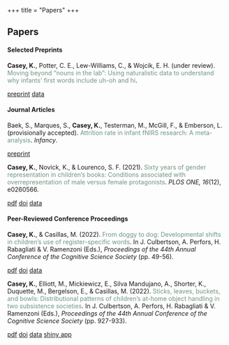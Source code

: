 +++
title = "Papers"
+++

## Papers

#### Selected Preprints
**Casey, K.**, Potter, C. E., Lew-Williams, C., & Wojcik, E. H. (under review). <span style="color:#6f9580">Moving beyond “nouns in the lab”: Using naturalistic data to understand why infants’ first words include uh-oh and hi</span>.

<a href="https://psyarxiv.com/xbyr3/" class="button" target="_blank">preprint</a>
<a href="https://osf.io/tdbqn/" class="button" target="_blank"> data</a>

#### Journal Articles

Baek, S., Marques, S., **Casey, K.**, Testerman, M., McGill, F., & Emberson, L. (provisionally accepted). <span style="color:#6f9580">Attrition rate in infant fNIRS research: A meta-analysis</span>. _Infancy_.

<a href="https://www.biorxiv.org/content/10.1101/2021.06.15.448526v1.abstract" class="button" target="_blank">preprint</a>

**Casey, K.**, Novick, K., & Lourenco, S. F. (2021). <span style="color:#6f9580">Sixty years of gender representation in children’s books: Conditions associated with overrepresentation of male versus female protagonists</span>. _PLOS ONE, 16_(12), e0260566.

<a href="/papers/casey2021sixty.pdf" class="button" target="_blank">pdf</a> 
<a href="https://journals.plos.org/plosone/article?id=10.1371/journal.pone.0260566" class="button" target="_blank">doi</a> 
<a href="https://osf.io/97gfk/" class="button" target="_blank">data</a>

#### Peer-Reviewed Conference Proceedings

**Casey, K.**, & Casillas, M. (2022). <span style="color:#6f9580">From doggy to dog: Developmental shifts in children’s use of register-specific words</span>. In J. Culbertson, A. Perfors, H. Rabagliati & V. Ramenzoni (Eds.), _Proceedings of the 44th Annual Conference of the Cognitive Science Society_ (pp. 49-56).

<a href="/papers/casey2022doggy.pdf" class="button" target="_blank">pdf</a>
<a href="https://escholarship.org/uc/item/7hb9113g" class="button" target="_blank">doi</a>
<a href="https://github.com/kennedycasey/RegisterShift" class="button" target="_blank">data</a>


**Casey, K.**, Elliott, M., Mickiewicz, E., Silva Mandujano, A., Shorter, K., Duquette, M., Bergelson, E., & Casillas, M. (2022). <span style="color:#6f9580">Sticks, leaves, buckets, and bowls: Distributional patterns of children’s at-home object handling in two subsistence societies</span>. In J. Culbertson, A. Perfors, H. Rabagliati & V. Ramenzoni (Eds.), _Proceedings of the 44th Annual Conference of the Cognitive Science Society_ (pp. 927-933).

<a href="/papers/casey2022sticks.pdf" class="button" target="_blank">pdf</a> 
<a href="https://escholarship.org/uc/item/6wx2x30s" class="button" target="_blank">doi</a>
<a href="https://github.com/kennedycasey/daylong-object-ids" class="button" target="_blank"> data</a>
<a href="https://aclew.shinyapps.io/CogSci-TSE-ROS-objects/" class="button" target="_blank"> shiny app</a>